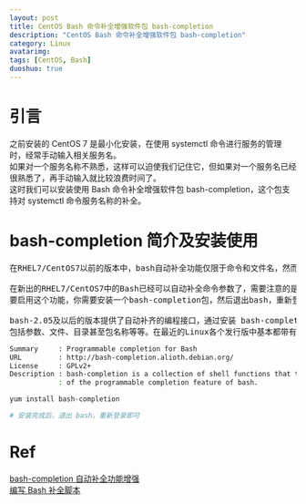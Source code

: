 ```yaml
---
layout: post
title: CentOS Bash 命令补全增强软件包 bash-completion
description: "CentOS Bash 命令补全增强软件包 bash-completion"
category: Linux
avatarimg: 
tags: [CentOS, Bash]
duoshuo: true
---
```



# 引言
之前安装的 CentOS 7 是最小化安装，在使用 systemctl 命令进行服务的管理时，经常手动输入相关服务名。  
如果对一个服务名称不熟悉，这样可以迫使我们记住它，但如果对一个服务名已经很熟悉了，再手动输入就比较浪费时间了。  
这时我们可以安装使用 Bash 命令补全增强软件包 bash-completion，这个包支持对 systemctl 命令服务名称的补全。

# bash-completion 简介及安装使用

<pre>
在RHEL7/CentOS7以前的版本中，bash自动补全功能仅限于命令和文件名，然而网络设备往往可以自动补全命令的参数，常常让搞网络出身的工程师唏嘘不已。

在新出的RHEL7/CentOS7中的Bash已经可以自动补全命令参数了，需要注意的是RHEL7/CentOS7的默认安装类型是最小安装，它是没有这个功能的。
要启用这个功能，你需要安装一个bash-completion包，然后退出bash，重新登录即可（未重启bash的情况下继续使用可能出现补全功能异常，出现一堆代码）。

bash-2.05及以后的版本提供了自动补齐的编程接口，通过安装 bash-completion 来使用TAB键自动补齐几乎任何内容，
包括参数、文件、目录甚至包名称等等。在最近的Linux各个发行版中基本都带有bash-completion包。
</pre>

```bash
Summary     : Programmable completion for Bash
URL         : http://bash-completion.alioth.debian.org/
License     : GPLv2+
Description : bash-completion is a collection of shell functions that take advantage
            : of the programmable completion feature of bash.

yum install bash-completion 

# 安装完成后，退出 bash，重新登录即可			
```    

# Ref
[bash-completion 自动补全功能增强](http://foolishfish.blog.51cto.com/3822001/1610101)  
[编写 Bash 补全脚本](http://kodango.com/bash-competion-programming)  

